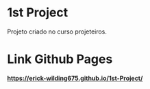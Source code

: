 # 1st Project
 Projeto criado no curso projeteiros.

# Link Github Pages
**https://erick-wilding675.github.io/1st-Project/**
